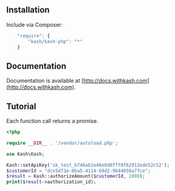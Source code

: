 ## Installation

Include via Composer:
```js
    "require": {
        "kash/kash-php": "*"
    }
```

## Documentation

Documentation is available at [http://docs.withkash.com](http://docs.withkash.com).

## Tutorial

Each function call returns a promise.

```php
<?php

require __DIR__ . '/vendor/autoload.php';

use Kash\Kash;

Kash::setApiKey('sk_test_b746ab1e46e0d0fff0f62912ede52c52');
$customerId = "dce5d71e-0ba5-4114-b9d2-9644056a77ce";
$result = Kash::authorizeAmount($customerId, 2000);
print($result->authorization_id);
```

